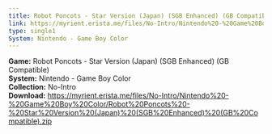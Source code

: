```yaml
---
title: Robot Poncots - Star Version (Japan) (SGB Enhanced) (GB Compatible)
link: https://myrient.erista.me/files/No-Intro/Nintendo%20-%20Game%20Boy%20Color/Robot%20Poncots%20-%20Star%20Version%20(Japan)%20(SGB%20Enhanced)%20(GB%20Compatible).zip
type: single1
System: Nintendo - Game Boy Color
---
```

<b>Game:</b> Robot Poncots - Star Version (Japan) (SGB Enhanced) (GB Compatible)<br>
<b>System:</b> Nintendo - Game Boy Color<br>
<b>Collection:</b> No-Intro<br>
<b>Download:</b> https://myrient.erista.me/files/No-Intro/Nintendo%20-%20Game%20Boy%20Color/Robot%20Poncots%20-%20Star%20Version%20(Japan)%20(SGB%20Enhanced)%20(GB%20Compatible).zip